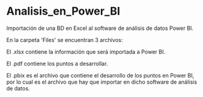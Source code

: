 # Analisis_en_Power_BI
Importación de una BD en Excel al software de análisis de datos Power BI.

En la carpeta 'Files' se encuentran 3 archivos:

El .xlsx contiene la información que será importada a Power BI.

El .pdf contiene los puntos a desarrollar.

El .pbix es el archivo que contiene el desarrollo de los puntos en Power BI, por lo cual es el archivo que hay que importar en dicho software de análisis de datos.
